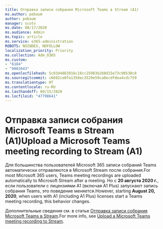 ```yaml
---
title: Отправка записи собрания Microsoft Teams в Stream (A1)
ms.author: pebaum
author: pebaum
manager: scotv
ms.date: 08/17/2020
ms.audience: Admin
ms.topic: article
ms.service: o365-administration
ROBOTS: NOINDEX, NOFOLLOW
localization_priority: Priority
ms.collection: Adm_O365
ms.custom:
- "6184"
- "9002643"
ms.openlocfilehash: 5c03d4863916c18cc25983b260d15e73c90530c8
ms.sourcegitcommit: c6692ce0fa1358ec3529e59ca0ecdfdea4cdc759
ms.translationtype: HT
ms.contentlocale: ru-RU
ms.lasthandoff: 09/15/2020
ms.locfileid: "47798641"
---
```

# <a name="upload-a-microsoft-teams-meeting-recording-to-stream-a1"></a><span data-ttu-id="34a8a-102">Отправка записи собрания Microsoft Teams в Stream (A1)</span><span class="sxs-lookup"><span data-stu-id="34a8a-102">Upload a Microsoft Teams meeting recording to Stream (A1)</span></span>

<span data-ttu-id="34a8a-103">Для большинства пользователей Microsoft 365 записи собраний Teams автоматически отправляются в Microsoft Stream после собрания.</span><span class="sxs-lookup"><span data-stu-id="34a8a-103">For most Microsoft 365 users, Teams meeting recordings are uploaded automatically to Microsoft Stream after a meeting.</span></span> <span data-ttu-id="34a8a-104">Но с **20 августа 2020 г.**, если пользователи с лицензиями A1 (включая A1 Plus) запускают запись собрания Teams, это поведение меняется.</span><span class="sxs-lookup"><span data-stu-id="34a8a-104">However, starting  **August 20, 2020**, when users with A1 (including A1 Plus) licenses start a Teams meeting recording, this behavior changes.</span></span>  

<span data-ttu-id="34a8a-105">Дополнительные сведения см. в статье [Отправка записи собрания Microsoft Teams в Stream](https://docs.microsoft.com/stream/portal-upload-teams-meeting-recording).</span><span class="sxs-lookup"><span data-stu-id="34a8a-105">For more info, see [Upload a Microsoft Teams meeting recording to Stream](https://docs.microsoft.com/stream/portal-upload-teams-meeting-recording).</span></span>